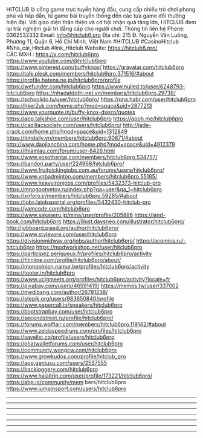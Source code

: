 HITCLUB là cổng game trực tuyến hàng đầu, cung cấp nhiều trò chơi phong phú và hấp dẫn, từ game bài truyền thống đến các tựa game đổi thưởng hiện đại. Với giao diện thân thiện và cơ hội nhận quà tặng lớn, HITCLUB đem lại trải nghiệm giải trí đẳng cấp cho người chơi.
Thông tin liên hệ
Phone: 0362532332
Email: info@hitclub6.pro
Địa chỉ: 215 Đ. Nguyễn Văn Luông, Phường 11, Quận 6, Hồ Chí Minh, Việt Nam
#HITCLUB #CasinoHitclub #Nhà_cái_Hitclub #link_Hitclub
Website: https://hitclub6.pro/     
CÁC MXH : 
https://x.com/hitclub6pro
https://www.youtube.com/@hitclub6pro
https://www.pinterest.com/buffyknox/
https://gravatar.com/hitclub6pro
https://talk.plesk.com/members/hitclub6pro.371516/#about
https://profile.hatena.ne.jp/hitclub6pro/profile
https://wefunder.com/hitclub6pro
https://www.nulled.to/user/6248793-hitclub6pro
https://nhadatdothi.net.vn/members/hitclub6pro.29736/
https://schoolido.lu/user/hitclub6pro/
https://qna.habr.com/user/hitclub6pro
https://hker2uk.com/home.php?mod=space&uid=2877213
https://www.yourquote.in/buffy-knox-dxezo/quotes 
https://app.talkshoe.com/user/hitclub6pro 
https://qooh.me/hitclub6pro 
https://cadillacsociety.com/users/hitclub6pro/
http://jade-crack.com/home.php?mod=space&uid=1312849
https://timdaily.vn/members/hitclub6pro.90871/#about
http://www.daojianchina.com/home.php?mod=space&uid=4912379
https://thiamlau.com/forum/user-8426.html
https://www.xosothantai.com/members/hitclub6pro.534757/
https://bandori.party/user/224968/hitclub6pro/
https://www.fruitpickingjobs.com.au/forums/users/hitclub6pro/
https://www.vnbadminton.com/members/hitclub6pro.55185/
https://www.heavyironjobs.com/profiles/5432373-hitclub-pro
https://mnogootvetov.ru/index.php?qa=user&qa_1=hitclub6pro
https://xnforo.ir/members/hitclub6pro.59285/#about
https://jobs.lajobsportal.org/profiles/5432430-hitclub-pro
https://yamcode.com/hitclub6pro
https://www.sakaseru.jp/mina/user/profile/205886
https://land-book.com/hitclub6pro
https://illust.daysneo.com/illustrator/hitclub6pro/
http://jobboard.piasd.org/author/hitclub6pro/
https://www.stylevore.com/user/hitclub6pro
https://divisionmidway.org/jobs/author/hitclub6pro/
https://acomics.ru/-hitclub6pro
https://modworkshop.net/user/hitclub6pro
https://participez.perigueux.fr/profiles/hitclub6pro/activity
https://fitinline.com/profile/hitclub6pro/about/
https://monopinion.namur.be/profiles/hitclub6pro/activity
https://tooter.in/hitclub6pro
https://www.uclgmeets.org/profiles/hitclub6pro/activity?locale=fr
https://pixabay.com/users/46591419/
https://memes.tw/user/337002
https://medibang.com/author/26781238/
https://stepik.org/users/983650840/profile
https://www.papercall.io/speakers/hitclub6pro
https://bootstrapbay.com/user/hitclub6pro
https://secondstreet.ru/profile/hitclub6pro/
https://forums.wolflair.com/members/hitclub6pro.119142/#about
https://www.zeldaspeedruns.com/profiles/hitclub6pro
https://savelist.co/profile/users/hitclub6pro
https://phatwalletforums.com/user/hitclub6pro
https://community.wongcw.com/hitclub6pro
https://www.growkudos.com/profile/hitclub_pro
https://app.geniusu.com/users/2537555
https://backloggery.com/hitclub6pro
https://www.halaltrip.com/user/profile/173221/hitclub6pro/
https://abp.io/community/mem
bers/hitclub6pro
https://www.jumpinsport.com/users/hitclub6pro

---


---


---


---


---


---


---
